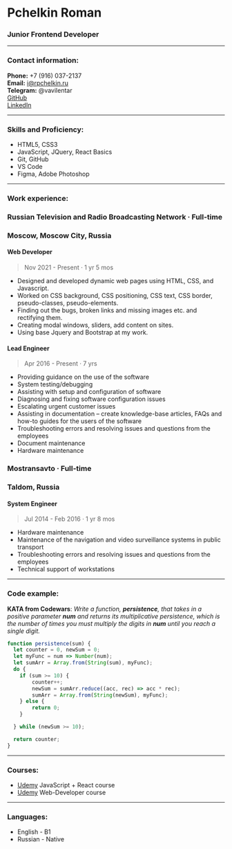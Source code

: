# Pchelkin Roman
### Junior Frontend Developer

---

### Contact information:  
**Phone:** +7 (916) 037-2137  
**Email:** i@rpchelkin.ru  
**Telegram:** @vavilentar  
[GitHub](https://github.com/vavilentar)  
[LinkedIn](https://www.linkedin.com/in/vavilen/)  

---

### Skills and Proficiency:
+ HTML5, CSS3
+ JavaScript, JQuery, React Basics
+ Git, GitHub
+ VS Code
+ Figma, Adobe Photoshop

---

### Work experience:  
### Russian Television and Radio Broadcasting Network · Full-time  
### Moscow, Moscow City, Russia  
#### Web Developer
> Nov 2021 - Present · 1 yr 5 mos

+ Designed and developed dynamic web pages using HTML, CSS, and Javascript.
+ Worked on CSS background, CSS positioning, CSS text, CSS border, pseudo-classes, pseudo-elements.
+ Finding out the bugs, broken links and missing images etc. and rectifying them.
+ Creating modal windows, sliders, add content on sites. 
+ Using base Jquery and Bootstrap at my work.

#### Lead Engineer
> Apr 2016 - Present · 7 yrs  

+ Providing guidance on the use of the software
+ System testing/debugging
+ Assisting with setup and configuration of software
+ Diagnosing and fixing software configuration issues
+ Escalating urgent customer issues
+ Assisting in documentation – create knowledge-base articles, FAQs and how-to guides for the users of the software
+ Troubleshooting errors and resolving issues and questions from the employees
+ Document maintenance
+ Hardware maintenance


  
### Mostransavto · Full-time  
### Taldom, Russia  

#### System Engineer  
> Jul 2014 - Feb 2016 · 1 yr 8 mos  
  
+ Hardware maintenance
+ Maintenance of the navigation and video surveillance systems in public transport
+ Troubleshooting errors and resolving issues and questions from the employees
+ Technical support of workstations

---

### Code example:
**KATA from Codewars**: *Write a function, **persistence**, that takes in a positive parameter **num** and returns its multiplicative persistence, which is the number of times you must multiply the digits in **num** until you reach a single digit.*  
```javascript
function persistence(sum) {  
  let counter = 0, newSum = 0;  
  let myFunc = num => Number(num);  
  let sumArr = Array.from(String(sum), myFunc);  
  do {  
    if (sum >= 10) {  
        counter++;  
        newSum = sumArr.reduce((acc, rec) => acc * rec);  
        sumArr = Array.from(String(newSum), myFunc);  
    } else {  
        return 0;  
    }  

  } while (newSum >= 10);

  return counter;
}
```

---

### Courses:  
+ [Udemy](https://www.udemy.com/) JavaScript + React course
+ [Udemy](https://www.udemy.com/) Web-Developer course

---

### Languages:  
+ English - B1
+ Russian - Native  
